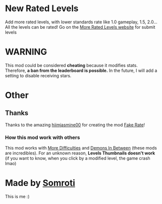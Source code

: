 # <cy>New Rated Levels</c>
Add more rated levels, with lower standards rate like 1.0 gameplay, 1.5, 2.0... All the levels can be rated! Go on the [More Rated Levels website](https://somroti.github.io/project/new-rated-levels/) for submit levels

#  <cr>WARNING</c>
This mod could be considered **cheating** because it modifies stats. Therefore, **a ban from the leaderboard is possible.** In the future, I will add a setting to disable receiving stars.
# Other
## Thanks
Thanks to the amazing [hiimjasmine00](https://geode-sdk.org/mods?developer=hiimjasmine00) for creating the mod [Fake Rate](https://geode-sdk.org/mods/hiimjustin000.fake_rate)!

### How this mod work with others
This mod works with [More Difficulties](https://geode-sdk.org/mods/uproxide.more_difficulties) and [Demons In Between](https://geode-sdk.org/mods/hiimjustin000.demons_in_between) (these mods are incredibles).
For an unknown reason, **Levels Thumbnails doesn't work** (if you want to know, when you click by a modified level, the game crash lmao)

# Made by [Somroti](https://youtube.com/@Somroti)
This is me :)